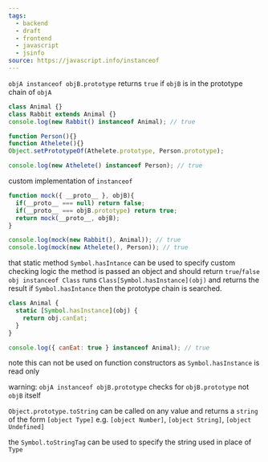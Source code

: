 ```yaml
---
tags:
  - backend
  - draft
  - frontend
  - javascript
  - jsinfo
source: https://javascript.info/instanceof
---
```

`objA instanceof objB.prototype` returns `true` if `objB` is in the prototype chain of `objA`

```javascript
class Animal {}
class Rabbit extends Animal {}
console.log(new Rabbit() instanceof Animal); // true

function Person(){}
function Athelete(){}
Object.setPrototypeOf(Athelete.prototype, Person.prototype);

console.log(new Athelete() instanceof Person); // true
```


custom implementation of `instanceof`

```javascript
function mock({ __proto__ }, objB){
  if(__proto__ === null) return false;
  if(__proto__ === objB.prototype) return true;
  return mock(__proto__, objB);
}

console.log(mock(new Rabbit(), Animal)); // true
console.log(mock(new Athelete(), Person)); // true
```


that static method `Symbol.hasIntance` can be used to specify custom checking logic 
the method is passed an object and should return `true`/`false`
`obj instanceof Class` runs `Class[Symbol.hasInstance](obj)` and returns the result
if `Symbol.hasIntance` then the prototype chain is searched.

```javascript
class Animal {
  static [Symbol.hasInstance](obj) {
    return obj.canEat;
  }
}

console.log({ canEat: true } instanceof Animal); // true
```

note
this can not be used on function constructors as `Symbol.hasInstance` is read only

warning:
`objA instanceof objB.prototype` checks for `objB.prototype` not `objB` itself


`Object.prototype.toString` can be called on any value and returns a `string` of the form `[object Type]` e.g. `[object Number]`, `[object String]`, `[object Undefined]`

the `Symbol.toStringTag` can be used to specify the string used in place of `Type`